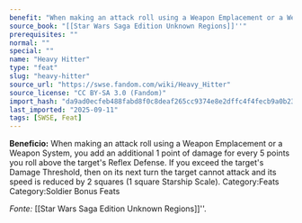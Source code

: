 ```yaml
---
benefit: "When making an attack roll using a Weapon Emplacement or a Weapon System, you add an additional 1 point of damage for every 5 points you roll above the target's Reflex Defense. If you exceed the target's Damage Threshold, then on its next turn the target cannot attack and its speed is reduced by 2 squares (1 square Starship Scale). Category:Feats Category:Soldier Bonus Feats"
source_book: "[[Star Wars Saga Edition Unknown Regions]]''"
prerequisites: ""
normal: ""
special: ""
name: "Heavy Hitter"
type: "feat"
slug: "heavy-hitter"
source_url: "https://swse.fandom.com/wiki/Heavy_Hitter"
source_license: "CC BY-SA 3.0 (Fandom)"
import_hash: "da9ad0ecfeb488fabd8f0c8deaf265cc9374e8e2dffc4f4fecb9a0b23ef5e242"
last_imported: "2025-09-11"
tags: [SWSE, Feat]
---
```

**Beneficio:** When making an attack roll using a Weapon Emplacement or a Weapon System, you add an additional 1 point of damage for every 5 points you roll above the target's Reflex Defense. If you exceed the target's Damage Threshold, then on its next turn the target cannot attack and its speed is reduced by 2 squares (1 square Starship Scale). Category:Feats Category:Soldier Bonus Feats

*Fonte:* [[Star Wars Saga Edition Unknown Regions]]''.